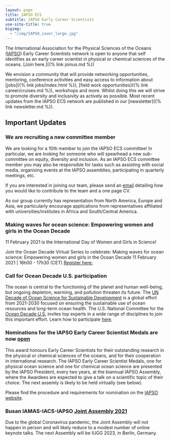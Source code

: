 ```yaml
---
layout: page
title: IAPSO ECS
subtitle: IAPSO Early Career Scientists
use-site-title: true
bigimg:
  - "/img/IAPSO_cover_large.jpg"
---
```


The International Association for the Physical Sciences of the Oceans ([IAPSO](http://iapso.iugg.org/)) Early Career Scientists network is open to anyone  that self identifies as an early career scientist in physical or chemical sciences of the oceans. [Join here.]({% link joinus.md %})

We envision a community that will provide networking opportunities, mentoring, conference activities and easy access to information about [jobs]({% link jobs/index.html %}), [field work opportunities]({% link career/cruises.md %}), workshops and more. Whilst doing this we will strive to promote diversity and inclusivity as actively as possible. Most recent updates from the IAPSO ECS network are published in our [newsletter]({% link newsletter.md %}).

## Important Updates

### We are recruiting a new committee member

We are looking for a 10th member to join the IAPSO ECS committee! In particular, we are looking for someone who will spearhead a new sub-committee on equity, diversity and inclusion. As an IAPSO ECS committee member you may also be responsible for tasks such as assisting with social media, organising events at the IAPSO assemblies, participating in quarterly meetings, etc.

If you are interested in joining our team, please send an [email](mailto:iapsoecs@gmail.com) detailing how you would like to contribute to the team and a one page CV.

As our group currently has representation from North America, Europe and Asia, we particularly encourage applications from representatives affiliated with universities/institutes in Africa and South/Central America.

### Making waves for ocean science: Empowering women and girls in the Ocean Decade

11 February 2021 is the International Day of Women and Girls in Science!

Join the Ocean Decade Virtual Series to celebrate:
Making waves for ocean science: Empowering women and girls in the Ocean Decade
11 February 2021 | 16h00 - 17h30 (CET)
[Register here: ](https://unesco.us15.list-manage.com/track/click?u=75c69bf185fb2be069850f6ee&id=90b79f11ff&e=64390cb88d)

### Call for Ocean Decade U.S. participation

The ocean is central to the functioning of the planet and human well-being, but ongoing depletion, warming, and pollution threaten its future. The [UN Decade of Ocean Science for Sustainable Development](https://www.oceandecade.org) is a global effort from 2021-2030 focused on ensuring the sustainable use of ocean resources and long-term ocean health. The U.S. National Committee for the [Ocean Decade U.S.](https://www.nationalacademies.org/our-work/us-national-committee-on-ocean-science-for-sustainable-development-2021-2030) invites top experts in a wide range of disciplines to join this important effort. Learn how to participate [here](https://www.nationalacademies.org/our-work/us-national-committee-on-ocean-science-for-sustainable-development-2021-2030).

### Nominations for the IAPSO Early Career Scientist Medals are now [open](http://iapso.iugg.org/awards-and-honors/early-career-scientist-medal.html)

This award honours Early Career Scientists for their outstanding research in the physical or chemical sciences of the oceans, and for their cooperation in international research. The IAPSO Early Career Scientist Medals, one for physical ocean science and one for chemical ocean science are presented by the IAPSO President, every two years, at the biannual IAPSO Assembly, where the Awardees are expected to give a talk on a scientific topic of their choice. The next assemly is likely to be held virtually (see below).

Please find the procedure and requirements for nomination on the [IAPSO website](http://iapso.iugg.org/awards-and-honors/early-career-scientist-medal.html). 

### Busan IAMAS-IACS-IAPSO [Joint Assembly 2021](http://www.baco-21.org/2021/english/main/index_en.asp)

Due to the global Coronavirus pandemic, the Joint Assembly will not happen in person and will likely reduce to a modest number of online keynote talks. The next Assembly will be IUGG 2023, in Berlin, Germany. 